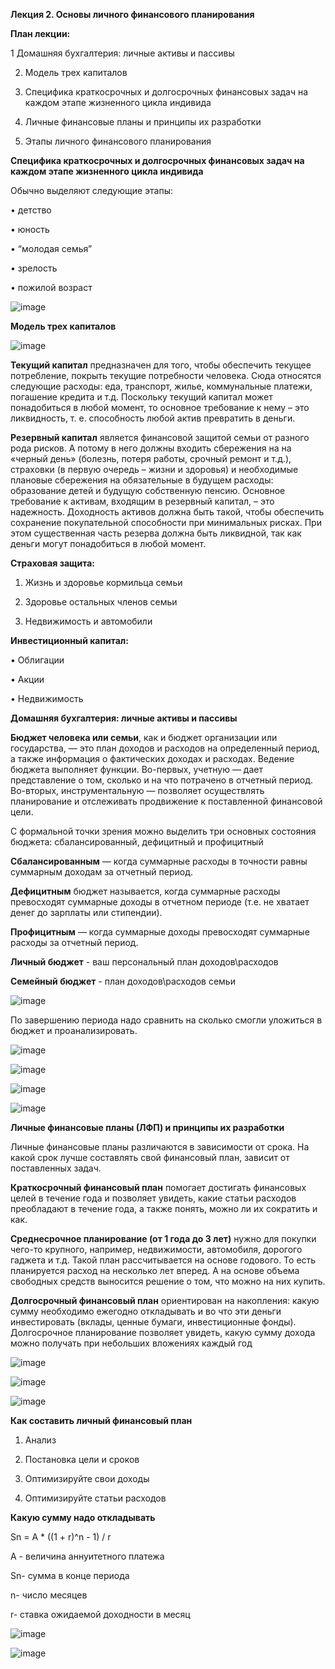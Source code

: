 **Лекция 2. Основы личного финансового планирования**


**План лекции:**

1 Домашняя бухгалтерия: личные активы и пассивы

2. Модель трех капиталов

3. Специфика краткосрочных и долгосрочных финансовых задач на каждом
этапе жизненного цикла индивида

4. Личные финансовые планы и принципы их разработки

5. Этапы личного финансового планирования

**Специфика краткосрочных и долгосрочных финансовых задач на
каждом этапе жизненного цикла индивида**

Обычно выделяют следующие этапы:

• детство

• юность

• “молодая семья”

• зрелость

• пожилой возраст

![image](https://github.com/user-attachments/assets/4f8de625-367a-4344-b3c7-20aa3e3703fa)

**Модель трех капиталов**

![image](https://github.com/user-attachments/assets/8dafd3c4-e839-49d7-ba89-a9905e8a5fa4)

**Текущий капитал** предназначен для того, чтобы обеспечить текущее
потребление, покрыть текущие потребности человека. Сюда относятся
следующие расходы: еда, транспорт, жилье, коммунальные платежи,
погашение кредита и т.д. Поскольку текущий капитал может понадобиться в
любой момент, то основное требование к нему – это ликвидность, т. е.
способность любой актив превратить в деньги.

**Резервный капитал** является финансовой защитой
семьи от разного рода рисков. А потому в него должны входить сбережения
на на «черный день» (болезнь, потеря работы, срочный ремонт и т.д.),
страховки (в первую очередь – жизни и здоровья) и необходимые плановые
сбережения на обязательные в будущем расходы: образование детей и
будущую собственную пенсию.
Основное требование к активам, входящим в резервный капитал, – это
надежность. Доходность активов должна быть такой, чтобы обеспечить
сохранение покупательной способности при минимальных рисках. При этом
существенная часть резерва должна быть ликвидной, так как деньги могут
понадобиться в любой момент.


**Страховая защита:**

1. Жизнь и здоровье кормильца семьи

2. Здоровье остальных членов семьи

3. Недвижимость и автомобили


**Инвестиционный капитал:**

• Облигации

• Акции

• Недвижимость


**Домашняя бухгалтерия: личные активы и пассивы**

**Бюджет человека или семьи**, как и бюджет организации или государства,
— это план доходов и расходов на определенный период, а также
информация о фактических доходах и расходах.
Ведение бюджета выполняет функции.
Во-первых, учетную — дает представление о том, сколько и на что
потрачено в отчетный период.
Во-вторых, инструментальную — позволяет осуществлять планирование
и отслеживать продвижение к поставленной финансовой цели.

С формальной точки зрения можно выделить три основных состояния
бюджета: сбалансированный, дефицитный и профицитный

**Сбалансированным** — когда суммарные расходы в точности равны
суммарным доходам за отчетный период.

**Дефицитным** бюджет называется, когда суммарные расходы
превосходят суммарные доходы в отчетном периоде (т.е. не хватает денег до
зарплаты или стипендии).

**Профицитным** — когда суммарные доходы превосходят суммарные
расходы за отчетный период.


**Личный бюджет** - ваш персональный план доходов\расходов

**Семейный бюджет** - план доходов\расходов семьи

![image](https://github.com/user-attachments/assets/621a44c5-ad12-4e16-9ffb-c22460adb5f0)

По завершению периода надо сравнить на сколько смогли уложиться в бюджет и проанализировать.

![image](https://github.com/user-attachments/assets/f32e60ff-f044-4212-aecc-7c3e537dfefe)

![image](https://github.com/user-attachments/assets/1930e267-5e1e-4498-b3f5-2e71f0db3c92)

![image](https://github.com/user-attachments/assets/513bf972-ddce-436f-9965-28cdc2ea2849)

![image](https://github.com/user-attachments/assets/61bad23c-2059-4c60-b562-12bbdd847e8d)



**Личные финансовые планы (ЛФП) и принципы их разработки**

Личные финансовые планы различаются в зависимости от срока. На
какой срок лучше составлять свой финансовый план, зависит от
поставленных задач.

**Краткосрочный финансовый план** помогает достигать финансовых целей
в течение года и позволяет увидеть, какие статьи расходов преобладают в
течение года, а также понять, можно ли их сократить и как.

**Среднесрочное планирование (от 1 года до 3 лет)** нужно для покупки
чего-то крупного, например, недвижимости, автомобиля, дорогого гаджета и
т.д. Такой план рассчитывается на основе годового. То есть планируется
расход на несколько лет вперед. А на основе объема свободных средств
выносится решение о том, что можно на них купить.

**Долгосрочный финансовый план** ориентирован на накопления: какую
сумму необходимо ежегодно откладывать и во что эти деньги инвестировать
(вклады, ценные бумаги, инвестиционные фонды). Долгосрочное
планирование позволяет увидеть, какую сумму дохода можно получать при
небольших вложениях каждый год

![image](https://github.com/user-attachments/assets/f008cfea-5990-41b9-8705-3da6e32e89c0)

![image](https://github.com/user-attachments/assets/10590548-10dc-4682-9c5a-3616d13b98c2)

![image](https://github.com/user-attachments/assets/a8fcefa8-2546-481c-9805-a909adf4bb0c)

**Как составить личный финансовый план**

1. Анализ

2. Постановка цели и сроков

3. Оптимизируйте свои доходы

4. Оптимизируйте статьи расходов

**Какую сумму надо откладывать**

Sn = A * ((1 + r)^n - 1) / r

A - величина аннуитетного платежа

Sn- сумма в конце периода

n- число месяцев

r- ставка ожидаемой доходности в месяц

![image](https://github.com/user-attachments/assets/b48eed1b-ad34-468a-8433-e8bec97e4d96)

![image](https://github.com/user-attachments/assets/99d25c1b-6acf-46b8-9e07-0815b5ce9c59)


